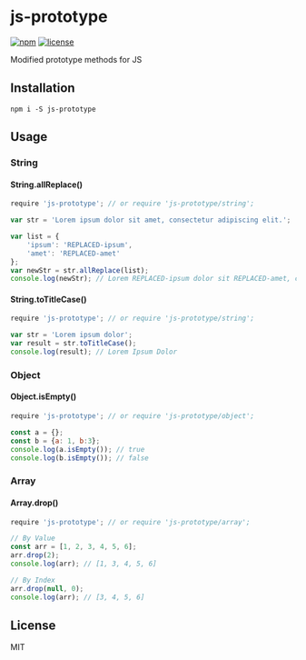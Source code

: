 # js-prototype

[![npm](https://img.shields.io/npm/v/js-prototype.svg)](https://www.npmjs.com/package/js-prototype)
[![license](https://img.shields.io/github/license/thinkholic/js-prototype.svg)](https://github.com/thinkholic/js-prototype/blob/master/LICENSE)

Modified prototype methods for JS

## Installation

```
npm i -S js-prototype
```

## Usage

### String

#### String.allReplace()

```js
require 'js-prototype'; // or require 'js-prototype/string';

var str = 'Lorem ipsum dolor sit amet, consectetur adipiscing elit.';

var list = {
    'ipsum': 'REPLACED-ipsum',
    'amet': 'REPLACED-amet'
};
var newStr = str.allReplace(list);
console.log(newStr); // Lorem REPLACED-ipsum dolor sit REPLACED-amet, consectetur adipiscing elit.
```

#### String.toTitleCase()

```js
require 'js-prototype'; // or require 'js-prototype/string';

var str = 'Lorem ipsum dolor';
var result = str.toTitleCase();
console.log(result); // Lorem Ipsum Dolor

```

### Object

#### Object.isEmpty()

```js
require 'js-prototype'; // or require 'js-prototype/object';

const a = {};
const b = {a: 1, b:3};
console.log(a.isEmpty()); // true
console.log(b.isEmpty()); // false
```

### Array

#### Array.drop()

```js
require 'js-prototype'; // or require 'js-prototype/array';

// By Value
const arr = [1, 2, 3, 4, 5, 6];
arr.drop(2);
console.log(arr); // [1, 3, 4, 5, 6]

// By Index
arr.drop(null, 0);
console.log(arr); // [3, 4, 5, 6]
```

## License

MIT